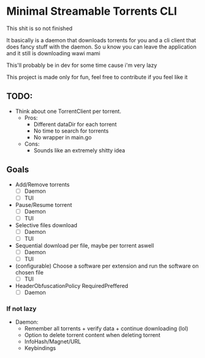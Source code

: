 # Minimal Streamable Torrents CLI

This shit is so not finished

It basically is a daemon that downloads torrents for you and a cli client that does fancy stuff with the daemon.
So u know you can leave the application and it still is downloading wawi mami

This'll probably be in dev for some time cause i'm very lazy

This project is made only for fun, feel free to contribute if you feel like it

## TODO:
- Think about one TorrentClient per torrent.
    - Pros:
        - Different dataDir for each torrent
        - No time to search for torrents
        - No wrapper in main.go
    - Cons:
        - Sounds like an extremely shitty idea
## Goals
- Add/Remove torrents
    - [ ] Daemon
    - [ ] TUI
- Pause/Resume torrent
    - [ ] Daemon
    - [ ] TUI
- Selective files download
    - [ ] Daemon
    - [ ] TUI
- Sequential download per file, maybe per torrent aswell
    - [ ] Daemon
    - [ ] TUI
- (configurable) Choose a software per extension and run the software on chosen file
    - [ ] TUI
- HeaderObfuscationPolicy RequiredPreffered
    - [ ] Daemon

### If not lazy
- Daemon:
    - Remember all torrents + verify data + continue downloading (lol)
    - Option to delete torrent content when deleting torrent
    - InfoHash/Magnet/URL
    - Keybindings
